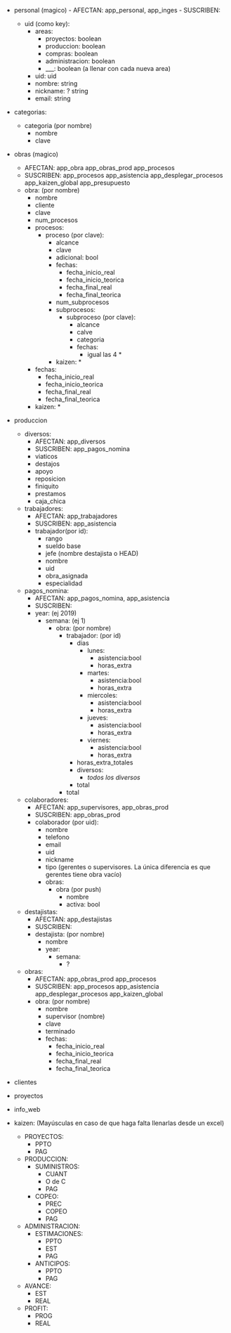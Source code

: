 - personal (magico)
      - AFECTAN: app_personal, app_inges
      - SUSCRIBEN: 
  - uid (como key):
    - areas:
      - proyectos: boolean
      - produccion: boolean
      - compras: boolean
      - administracion: boolean
      - ___: boolean (a llenar con cada nueva area)
    - uid: uid
    - nombre: string
    - nickname: ? string
    - email: string
- categorias:
   - categoria (por nombre)
      - nombre
      - clave
- obras (magico)
   - AFECTAN: app_obra app_obras_prod app_procesos
   - SUSCRIBEN: app_procesos app_asistencia app_desplegar_procesos app_kaizen_global app_presupuesto
   - obra: (por nombre)
      - nombre
      - cliente
      - clave
      - num_procesos
      - procesos:
         - proceso (por clave):
            - alcance
            - clave
            - adicional: bool
            - fechas: 
               - fecha_inicio_real
               - fecha_inicio_teorica
               - fecha_final_real
               - fecha_final_teorica
            - num_subprocesos
            - subprocesos:
               - subproceso (por clave):
                  - alcance
                  - calve
                  - categoria
                  - fechas:
                     - igual las 4 *
            - kaizen: *
      - fechas:
         - fecha_inicio_real
         - fecha_inicio_teorica
         - fecha_final_real
         - fecha_final_teorica
      - kaizen: *
- produccion
  - diversos:
      - AFECTAN: app_diversos
      - SUSCRIBEN: app_pagos_nomina
      - viaticos
      - destajos
      - apoyo
      - reposicion
      - finiquito
      - prestamos
      - caja_chica
  - trabajadores:
      - AFECTAN: app_trabajadores
      - SUSCRIBEN: app_asistencia
      - trabajador(por id):
         - rango
         - sueldo base
         - jefe (nombre destajista o HEAD)
         - nombre
         - uid
         - obra_asignada
         - especialidad
  - pagos_nomina:
      - AFECTAN: app_pagos_nomina, app_asistencia
      - SUSCRIBEN: 
      - year: (ej 2019)
         - semana: (ej 1)
            - obra: (por nombre)
               - trabajador: (por id)
                  - dias 
                     - lunes: 
                        - asistencia:bool
                        - horas_extra
                     - martes: 
                        - asistencia:bool
                        - horas_extra
                     - miercoles: 
                        - asistencia:bool
                        - horas_extra
                     - jueves: 
                        - asistencia:bool
                        - horas_extra
                     - viernes: 
                        - asistencia:bool
                        - horas_extra
                  - horas_extra_totales
                  - diversos:
                     - *todos los diversos*
                  - total
               - total
  - colaboradores:
      - AFECTAN: app_supervisores, app_obras_prod
      - SUSCRIBEN: app_obras_prod
      - colaborador (por uid):
         - nombre
         - telefono
         - email
         - uid
         - nickname
         - tipo (gerentes o supervisores. La única diferencia es que gerentes tiene obra vacío)
         - obras:
            - obra (por push)
               - nombre
               - activa: bool
   - destajistas: 
      - AFECTAN: app_destajistas
      - SUSCRIBEN:
      - destajista: (por nombre)
         - nombre
         - year:
            - semana: 
               - ?
  - obras: 
      - AFECTAN: app_obras_prod app_procesos
      - SUSCRIBEN: app_procesos app_asistencia app_desplegar_procesos app_kaizen_global
      - obra: (por nombre)
         - nombre
         - supervisor (nombre)
         - clave
         - terminado 
         - fechas:
            - fecha_inicio_real
            - fecha_inicio_teorica
            - fecha_final_real
            - fecha_final_teorica
- clientes
- proyectos
- info_web

- kaizen: (Mayúsculas en caso de que haga falta llenarlas desde un excel)
  - PROYECTOS:
     - PPTO
     - PAG
  - PRODUCCION:
     - SUMINISTROS:
        - CUANT
        - O de C
        - PAG
     - COPEO:
        - PREC
        - COPEO
        - PAG
  - ADMINISTRACION:
     - ESTIMACIONES:
        - PPTO
        - EST
        - PAG
     - ANTICIPOS:
        - PPTO
        - PAG
  - AVANCE:
     - EST
     - REAL
  - PROFIT:
     - PROG
     - REAL
